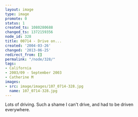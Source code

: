 ```yaml
---
layout: image
type: image
promote: 0
status: 1
created_ts: 1080280688
changed_ts: 1372159356
node_id: 328
title: 00714 - Drive on...
created: '2004-03-26'
changed: '2013-06-25'
redirect_from: []
permalink: "/node/328/"
tags:
- California
- 2003/09 - September 2003
- Catherine M
images:
- src: image/images/107_0714-328.jpg
  name: 107_0714-328.jpg
---
```

Lots of driving. Such a shame I can't drive, and had to be driven everywhere.
